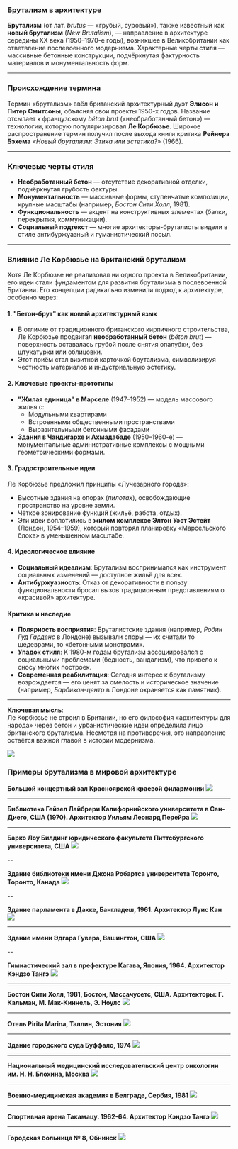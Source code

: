 ### **Брутализм в архитектуре**  

**Брутализм** (от лат. *brutus* — «грубый, суровый»), также известный как **новый брутализм** (*New Brutalism*), — направление в архитектуре середины XX века (1950–1970-е годы), возникшее в Великобритании как ответвление послевоенного модернизма. Характерные черты стиля — массивные бетонные конструкции, подчёркнутая фактурность материалов и монументальность форм.  

---  

### **Происхождение термина**  
Термин «брутализм» ввёл британский архитектурный дуэт **Элисон и Питер Смитсоны**, объясняя свои проекты 1950-х годов. Название отсылает к французскому *béton brut* («необработанный бетон») — технологии, которую популяризировал **Ле Корбюзье**. Широкое распространение термин получил после выхода книги критика **Рейнера Бэхема** *«Новый брутализм: Этика или эстетика?»* (1966).  

---  

### **Ключевые черты стиля**  
- **Необработанный бетон** — отсутствие декоративной отделки, подчёркнутая грубость фактуры.  
- **Монументальность** — массивные формы, ступенчатые композиции, крупные масштабы (например, *Бостон Сити Холл*, 1981).  
- **Функциональность** — акцент на конструктивных элементах (балки, перекрытия, коммуникации).  
- **Социальный подтекст** — многие архитекторы-бруталисты видели в стиле антибуржуазный и гуманистический посыл.  

---  

### **Влияние Ле Корбюзье на британский брутализм**

Хотя Ле Корбюзье не реализовал ни одного проекта в Великобритании, его идеи стали фундаментом для развития брутализма в послевоенной Британии. Его концепции радикально изменили подход к архитектуре, особенно через:

#### **1. "Бетон-брут" как новый архитектурный язык**
- В отличие от традиционного британского кирпичного строительства, Ле Корбюзье продвигал **необработанный бетон** (*béton brut*) — поверхность оставалась грубой после снятия опалубки, без штукатурки или облицовки.
- Этот приём стал визитной карточкой брутализма, символизируя честность материалов и индустриальную эстетику.

#### **2. Ключевые проекты-прототипы**
- **"Жилая единица" в Марселе** (1947–1952) — модель массового жилья с:
  - Модульными квартирами
  - Встроенными общественными пространствами
  - Выразительными бетонными фасадами
- **Здания в Чандигархе и Ахмадабаде** (1950–1960-е) — монументальные административные комплексы с мощными геометрическими формами.

#### **3. Градостроительные идеи**
Ле Корбюзье предложил принципы «Лучезарного города»:
- Высотные здания на опорах (*пилотах*), освобождающие пространство на уровне земли.
- Чёткое зонирование функций (жильё, работа, отдых).
- Эти идеи воплотились в **жилом комплексе Элтон Уэст Эстейт** (Лондон, 1954–1959), который повторял планировку «Марсельского блока» в уменьшенном масштабе.

#### **4. Идеологическое влияние**
- **Социальный идеализм**: Брутализм воспринимался как инструмент социальных изменений — доступное жильё для всех.
- **Антибуржуазность**: Отказ от декоративности в пользу функциональности бросал вызов традиционным представлениям о «красивой» архитектуре.

#### **Критика и наследие**
- **Полярность восприятия**: Бруталистские здания (например, *Робин Гуд Гарденс* в Лондоне) вызывали споры — их считали то шедеврами, то «бетонными монстрами».
- **Упадок стиля**: К 1980-м годам брутализм ассоциировался с социальными проблемами (бедность, вандализм), что привело к сносу многих построек.
- **Современная реабилитация**: Сегодня интерес к брутализму возрождается — его ценят за смелость и историческое значение (например, *Барбикан-центр* в Лондоне охраняется как памятник).

---

**Ключевая мысль**:  
Ле Корбюзье не строил в Британии, но его философия «архитектуры для народа» через бетон и урбанистические идеи определила лицо британского брутализма. Несмотря на противоречия, это направление остаётся важной главой в истории модернизма.

<img src="https://avatars.dzeninfra.ru/get-zen_doc/271828/pub_672a353bc0e9162f8125e3f4_672a35535138297dd3a6c66b/scale_1200"/>

### **Примеры брутализма в мировой архитектуре**

**Большой концертный зал Красноярской краевой филармонии**
<img src="https://upload.wikimedia.org/wikipedia/commons/thumb/2/2a/Krasnoyarsk_Regional_Philharmonic%2C_the_Grand_Concert_Hall.jpg/960px-Krasnoyarsk_Regional_Philharmonic%2C_the_Grand_Concert_Hall.jpg?20150715084100"/>

---

**Библиотека Гейзел Лайбрери Калифорнийского университета в Сан-Диего, США (1970). Архитектор Уильям Леонард Перейра**
<img src="https://avatars.dzeninfra.ru/get-zen_doc/1347728/pub_5c573ae60f810000ad8ca680_5c573dd2c7f75d00adc64d78/scale_1200"/>

---

**Барко Лоу Билдинг юридического факультета Питтсбургского университета, США**
<img src="https://upload.wikimedia.org/wikipedia/commons/thumb/3/35/BarcoSummer.jpg/960px-BarcoSummer.jpg?20080703143658"/>

--

**Здание библиотеки имени Джона Робартса университета Торонто, Торонто, Канада**
<img src="https://upload.wikimedia.org/wikipedia/commons/3/33/Robarts_front_750px.jpg?20060916095020"/>

--

**Здание парламента в Дакке, Бангладеш, 1961. Архитектор Луис Кан**
<img src="https://upload.wikimedia.org/wikipedia/commons/thumb/9/9b/Jatiyo_Sangshad_Bhaban%2C_Dhaka_%282%29.jpg/960px-Jatiyo_Sangshad_Bhaban%2C_Dhaka_%282%29.jpg?20070403092525"/>

---

**Здание имени Эдгара Гувера, Вашингтон, США**
<img src="https://live.staticflickr.com/3392/3229587455_6b9c00acf6_b.jpg"/>

--

**Гимнастический зал в префектуре Кагава, Япония, 1964. Архитектор Кэндзо Тангэ**
<img src="https://upload.wikimedia.org/wikipedia/commons/a/aa/Takamatsukagawa_Gymnasium1.JPG?20100117070007"/>

---

**Бостон Сити Холл, 1981, Бостон, Массачусетс, США. Архитекторы: Г. Кальман, М. Мак-Киннель, Э. Ноулс**
<img src="https://upload.wikimedia.org/wikipedia/commons/thumb/0/0d/Boston_City_Hall_2004.jpg/960px-Boston_City_Hall_2004.jpg?20090618072747"/>

---

**Отель Pirita Marina, Таллин, Эстония**
<img src="https://upload.wikimedia.org/wikipedia/commons/thumb/4/49/Regati_pst_brutalist_building.jpg/960px-Regati_pst_brutalist_building.jpg?20250410114914"/>

---

**Здание городского суда Буффало, 1974**
<img src="https://i.pinimg.com/originals/71/26/cc/7126cc44a151918cc469ce5b09f04179.jpg"/>

---

**Национальный медицинский исследовательский центр онкологии им. Н. Н. Блохина, Москва**
<img src="https://kherson-news.ru/img/20230309/b49ea46c71023ac1b170fadcf64deada_o.jpg"/>

---

**Военно-медицинская академия в Белграде, Сербия, 1981**
<img src="https://upload.wikimedia.org/wikipedia/commons/thumb/4/4e/Zgrada_VMA_%281%29.jpg/800px-Zgrada_VMA_%281%29.jpg?20161020203316"/>

---

**Спортивная арена Такамацу. 1962-64. Архитектор Кэндзо Тангэ**
<img src="https://upload.wikimedia.org/wikipedia/commons/thumb/c/c9/Tange_Takamatsu-1979.jpg/960px-Tange_Takamatsu-1979.jpg?20160927165142"/>

---

**Городская больница № 8, Обнинск**
<img src="https://upload.wikimedia.org/wikipedia/commons/0/03/%D0%93%D0%BE%D1%80%D0%BE%D0%B4%D1%81%D0%BA%D0%B0%D1%8F_%D0%91%D0%BE%D0%BB%D1%8C%D0%BD%D0%B8%D1%86%D0%B0_8_%D0%9E%D0%B1%D0%BD%D0%B8%D0%BD%D1%81%D0%BA.jpg?20220709190804"/>
